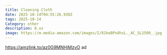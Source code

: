 ```yaml
---
title: Cleaning Cloth
date: 2025-10-14T04:55:26.930Z
tags: 2025-10-14
Category: other
description: 8.xx
image: https://m.media-amazon.com/images/I/81keBPxUhsL._AC_SL1500_.jpg
---
```

https://amzlink.to/az0G9MNHiMzvO ad